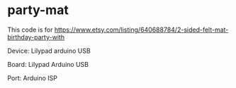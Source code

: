 # party-mat

This code is for https://www.etsy.com/listing/640688784/2-sided-felt-mat-birthday-party-with

Device: Lilypad arduino USB

Board: Lilypad Arduino USB

Port: Arduino ISP
